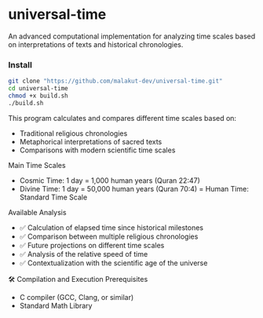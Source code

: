 # universal-time
An advanced computational implementation for analyzing time scales based on interpretations of texts and historical chronologies.



### Install
```sh
git clone "https://github.com/malakut-dev/universal-time.git"
cd universal-time
chmod +x build.sh
./build.sh
```


This program calculates and compares different time scales based on:

- Traditional religious chronologies
- Metaphorical interpretations of sacred texts
- Comparisons with modern scientific time scales

Main Time Scales

- Cosmic Time: 1 day = 1,000 human years (Quran 22:47)
- Divine Time: 1 day = 50,000 human years (Quran 70:4)
= Human Time: Standard Time Scale

Available Analysis

- ✅ Calculation of elapsed time since historical milestones
- ✅ Comparison between multiple religious chronologies
- ✅ Future projections on different time scales
- ✅ Analysis of the relative speed of time
- ✅ Contextualization with the scientific age of the universe

🛠️ Compilation and Execution
Prerequisites

- C compiler (GCC, Clang, or similar)
- Standard Math Library
